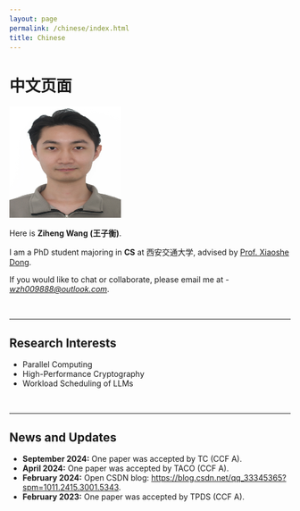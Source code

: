 ```yaml
---
layout: page
permalink: /chinese/index.html
title: Chinese
---
```


# 中文页面

<img src="/images/wangziheng.jpg" class="floatpic" width="200" height="200">

Here is **Ziheng Wang (王子衡)**.

I am a PhD student majoring in **CS** at 西安交通大学, advised by [Prof. Xiaoshe Dong](https://gr.xjtu.edu.cn/en/web/xsdong/home).

If you would like to chat or collaborate, please email me at - *wzh009888@outlook.com*.

<br>

---

## Research Interests

- Parallel Computing
- High-Performance Cryptography
- Workload Scheduling of LLMs

<br>

---

## News and Updates
- **September 2024:** One paper was accepted by TC (CCF A).
- **April 2024:** One paper was accepted by TACO (CCF A).
- **February 2024:** Open CSDN blog: https://blog.csdn.net/qq_33345365?spm=1011.2415.3001.5343.
- **February 2023:** One paper was accepted by TPDS (CCF A).
<br>


